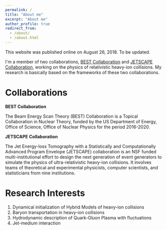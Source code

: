 ```yaml
---
permalink: /
title: "About me"
excerpt: "About me"
author_profile: true
redirect_from: 
  - /about/
  - /about.html
---
```


This website was published online on August 26, 2018. To be updated.

I'm a member of two collaborations, [BEST Collaboration](https://www.bnl.gov/physics/best/) and [JETSCAPE Collaboration](http://jetscape.wayne.edu/), working on the physics of relativistic heavy-ion collisions. My research is basically based on the frameworks of these two collaborations. 

Collaborations
======

**BEST Collaboration**

The Beam Energy Scan Theory (BEST) Collaboration is a Topical Collaboration in Nuclear Theory, funded by the US Department of Energy, Office of Science, Office of Nuclear Physics for the period 2016-2020.


**JETSCAPE Collaboration**

The Jet Energy-loss Tomography with a Statistically and Computationally Advanced Program Envelope (JETSCAPE) collaboration is an NSF funded multi-institutional effort to design the next generation of event generators to simulate the physics of ultra-relativistic heavy-ion collisions. It involves teams of theoretical and experimental physicists, computer scientists, and statisticians from nine institutions.


Research Interests
======
1. Dynamical initialization of Hybrid Models of heavy-ion collisions
1. Baryon transportation in heavy-ion collisions
1. Hydrodynamic description of Quark-Gluon Plasma with fluctuations
1. Jet-medium interaction
